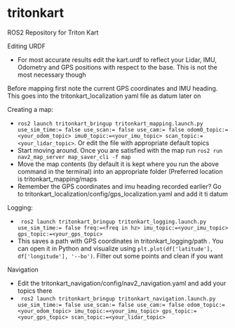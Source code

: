 # tritonkart
ROS2 Repository for Triton Kart

Editing URDF
- For most accurate results edit the kart.urdf to reflect your Lidar, IMU, Odometry and GPS positions with respect to the base. This is not the most necessary though

Before mapping first note the current GPS coordinates and IMU heading. This goes into the tritonkart_localization yaml file as datum later on

Creating a map:
- ```ros2 launch tritonkart_bringup tritonkart_mapping.launch.py use_sim_time:= false use_scan:= false use_cam:= false odom0_topic:=<your_odom_topic> imu0_topic:=<your_imu_topic> scan_topic:=<your_lidar_topic>```. Or edit the file with appropriate default topics
- Start moving around. Once you are satisfied with the map run ```ros2 run nav2_map_server map_saver_cli -f map```
- Move the map contents (by default it is kept where you run the above command in the terminal) into an appropriate folder (Preferred location is tritonkart_mapping/maps
- Remember the GPS coordinates and imu heading recorded earlier? Go to tritonkart_localization/config/gps_localization.yaml and add it ti datum

Logging:
- ``` ros2 launch tritonkart_bringup tritonkart_logging.launch.py use_sim_time:= false freq:=<freq in hz> imu_topic:=<your_imu_topic> gps_topic:=<your_gps_topic>```
- This saves a path with GPS coordinates in tritonkart_logging/path . You can open it in Python and visualize using ``` plt.plot(df['latitude'], df['longitude'], '--bo') ```. Filter out some points and clean if you want

Navigation
- Edit the tritonkart_navigation/config/nav2_navigation.yaml and add your topics there
- ``` ros2 launch tritonkart_bringup tritonkart_navigation.launch.py use_sim_time:= false use_scan:= false use_cam:= false odom_topic:=<your_odom_topic> imu_topic:=<your_imu_topic> gps_topic:=<your_gps_topic> scan_topic:=<your_lidar_topic>```

